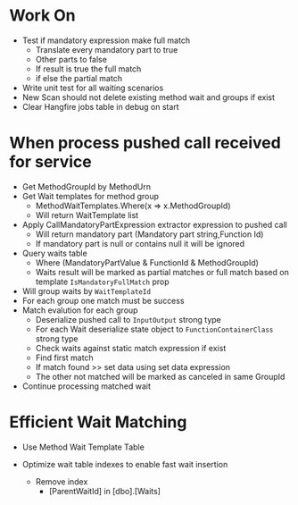 ﻿# Work On
* Test if mandatory expression make full match
	* Translate every mandatory part to true
	* Other parts to false
	* If result is true the full match
	* if else the partial match
* Write unit test for all waiting scenarios
* New Scan should not delete existing method wait and groups if exist
* Clear Hangfire jobs table in debug on start

# When process pushed call received for service
* Get MethodGroupId by MethodUrn
* Get Wait templates for method group
	* MethodWaitTemplates.Where(x => x.MethodGroupId)
	* Will return WaitTemplate list
* Apply CallMandatoryPartExpression extractor expression to pushed call
	* Will return mandatory part (Mandatory part string,Function Id)
	* If mandatory part is null or contains null it will be ignored
* Query waits table
	* Where (MandatoryPartValue & FunctionId & MethodGroupId)
	* Waits result will be marked as partial matches or full match based on template `IsMandatoryFullMatch` prop
* Will group waits by `WaitTemplateId`
* For each group one match must be success
* Match evalution for each group
	* Deserialize pushed call to `InputOutput` strong type
	* For each Wait deserialize state object to `FunctionContainerClass` strong type
	* Check waits against static match expression if exist
	* Find first match
	* If match found >> set data using set data expression
	* The other not matched will be marked as canceled in same GroupId
* Continue processing matched wait

# Efficient Wait Matching
* Use Method Wait Template Table

* Optimize wait table indexes to enable fast wait insertion
	* Remove index 
		* [ParentWaitId] in [dbo].[Waits]